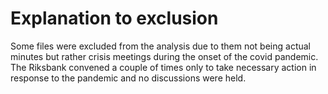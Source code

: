 # Explanation to exclusion

Some files were excluded from the analysis due to them not being actual minutes but rather crisis meetings during the onset of the covid pandemic. The Riksbank convened a couple of times only to take necessary action in response to the pandemic and no discussions were held.
